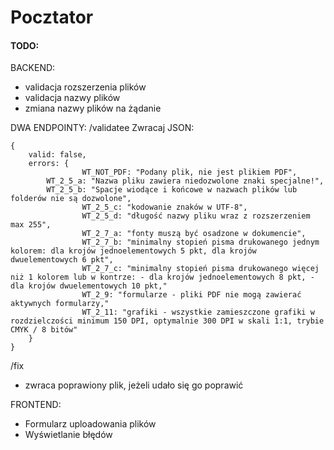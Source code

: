 # Pocztator

#### TODO:

BACKEND:
- validacja rozszerzenia plików
- validacja nazwy plików
- zmiana nazwy plików na żądanie

DWA ENDPOINTY:
/validatee
Zwracaj JSON:
```
{
    valid: false,
    errors: {
				WT_NOT_PDF: "Podany plik, nie jest plikiem PDF",
        WT_2_5_a: "Nazwa pliku zawiera niedozwolone znaki specjalne!",
        WT_2_5_b: "Spacje wiodące i końcowe w nazwach plików lub folderów nie są dozwolone",
				WT_2_5_c: "kodowanie znaków w UTF-8",
				WT_2_5_d: "długość nazwy pliku wraz z rozszerzeniem max 255",
				WT_2_7_a: "fonty muszą być osadzone w dokumencie",
				WT_2_7_b: "minimalny stopień pisma drukowanego jednym kolorem: dla krojów jednoelementowych 5 pkt, dla krojów dwuelementowych 6 pkt",
				WT_2_7_c: "minimalny stopień pisma drukowanego więcej niż 1 kolorem lub w kontrze: - dla krojów jednoelementowych 8 pkt, - dla krojów dwuelementowych 10 pkt,"
				WT_2_9: "formularze - pliki PDF nie mogą zawierać aktywnych formularzy,"
				WT_2_11: "grafiki - wszystkie zamieszczone grafiki w rozdzielczości minimum 150 DPI, optymalnie 300 DPI w skali 1:1, trybie CMYK / 8 bitów"
    }
}
```
/fix
- zwraca poprawiony plik, jeżeli udało się go poprawić

FRONTEND:
- Formularz uploadowania plików
- Wyświetlanie błędów
